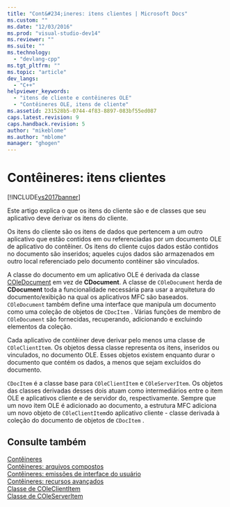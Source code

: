 ```yaml
---
title: "Cont&#234;ineres: itens clientes | Microsoft Docs"
ms.custom: ""
ms.date: "12/03/2016"
ms.prod: "visual-studio-dev14"
ms.reviewer: ""
ms.suite: ""
ms.technology: 
  - "devlang-cpp"
ms.tgt_pltfrm: ""
ms.topic: "article"
dev_langs: 
  - "C++"
helpviewer_keywords: 
  - "itens de cliente e contêineres OLE"
  - "Contêineres OLE, itens de cliente"
ms.assetid: 231528b5-0744-4f83-8897-083bf55ed087
caps.latest.revision: 9
caps.handback.revision: 5
author: "mikeblome"
ms.author: "mblome"
manager: "ghogen"
---
```

# Cont&#234;ineres: itens clientes
[!INCLUDE[vs2017banner](../assembler/inline/includes/vs2017banner.md)]

Este artigo explica o que os itens do cliente são e de classes que seu aplicativo deve derivar os itens do cliente.  
  
 Os itens do cliente são os itens de dados que pertencem a um outro aplicativo que estão contidos em ou referenciadas por um documento OLE de aplicativo do contêiner.  Os itens do cliente cujos dados estão contidos no documento são inseridos; aqueles cujos dados são armazenados em outro local referenciado pelo documento contêiner são vinculados.  
  
 A classe do documento em um aplicativo OLE é derivada da classe [COleDocument](../mfc/reference/coledocument-class.md) em vez de **CDocument**.  A classe de `COleDocument` herda de **CDocument** toda a funcionalidade necessária para usar a arquitetura do documento\/exibição na qual os aplicativos MFC são baseados.  `COleDocument` também define uma interface que manipula um documento como uma coleção de objetos de `CDocItem` .  Várias funções de membro de `COleDocument` são fornecidas, recuperando, adicionando e excluindo elementos da coleção.  
  
 Cada aplicativo de contêiner deve derivar pelo menos uma classe de `COleClientItem`.  Os objetos dessa classe representa os itens, inseridos ou vinculados, no documento OLE.  Esses objetos existem enquanto durar o documento que contém os dados, a menos que sejam excluídos do documento.  
  
 `CDocItem` é a classe base para `COleClientItem` e `COleServerItem`.  Os objetos das classes derivadas desses dois atuam como intermediários entre o item OLE e aplicativos cliente e de servidor do, respectivamente.  Sempre que um novo item OLE é adicionado ao documento, a estrutura MFC adiciona um novo objeto de `COleClientItem`do aplicativo cliente \- classe derivada à coleção do documento de objetos de `CDocItem` .  
  
## Consulte também  
 [Contêineres](../mfc/containers.md)   
 [Contêineres: arquivos compostos](../mfc/containers-compound-files.md)   
 [Contêineres: emissões de interface do usuário](../mfc/containers-user-interface-issues.md)   
 [Contêineres: recursos avançados](../mfc/containers-advanced-features.md)   
 [Classe de COleClientItem](../mfc/reference/coleclientitem-class.md)   
 [Classe de COleServerItem](../mfc/reference/coleserveritem-class.md)